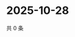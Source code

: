# 2025-10-28

共 0 条

<!-- BEGIN ZHIHUQUESTIONS -->
<!-- 最后更新时间 Tue Oct 28 2025 18:13:11 GMT+0800 (China Standard Time) -->

<!-- END ZHIHUQUESTIONS -->
